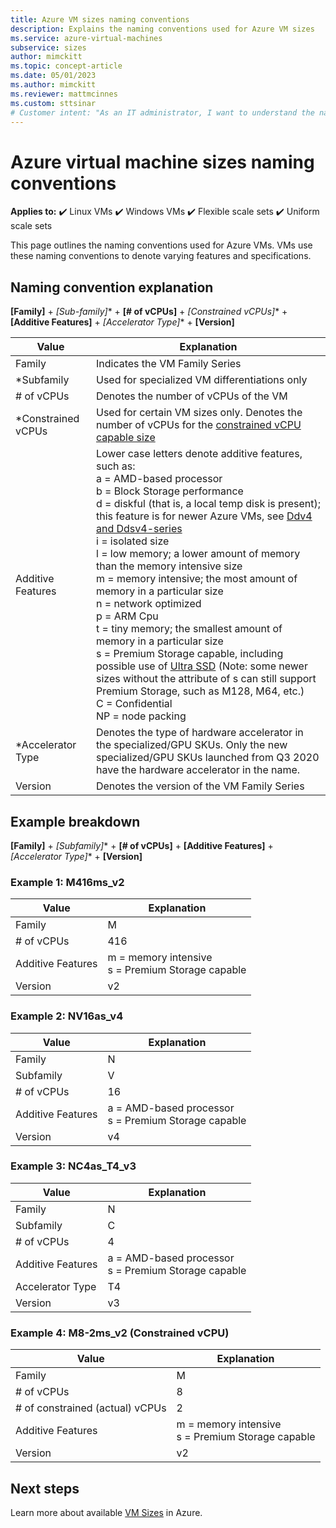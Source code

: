 ```yaml
---
title: Azure VM sizes naming conventions
description: Explains the naming conventions used for Azure VM sizes
ms.service: azure-virtual-machines
subservice: sizes
author: mimckitt
ms.topic: concept-article
ms.date: 05/01/2023
ms.author: mimckitt
ms.reviewer: mattmcinnes
ms.custom: sttsinar
# Customer intent: "As an IT administrator, I want to understand the naming conventions for Azure VM sizes, so that I can select the appropriate VM configuration based on features and specifications for my infrastructure needs."
---
```


# Azure virtual machine sizes naming conventions

**Applies to:** :heavy_check_mark: Linux VMs :heavy_check_mark: Windows VMs :heavy_check_mark: Flexible scale sets :heavy_check_mark: Uniform scale sets

This page outlines the naming conventions used for Azure VMs. VMs use these naming conventions to denote varying features and specifications.

## Naming convention explanation

**[Family]** + **[Sub-family*]** + **[# of vCPUs]** + **[Constrained vCPUs*]** + **[Additive Features]** + **[Accelerator Type*]** + **[Version]**

|Value | Explanation|
|---|---|
| Family | Indicates the VM Family Series| 
| *Subfamily | Used for specialized VM differentiations only|
| # of vCPUs| Denotes the number of vCPUs of the VM |
| *Constrained vCPUs| Used for certain VM sizes only. Denotes the number of vCPUs for the [constrained vCPU capable size](./constrained-vcpu.md) |
| Additive Features | Lower case letters denote additive features, such as: <br> a = AMD-based processor <br> b = Block Storage performance <br> d = diskful (that is, a local temp disk is present); this feature is for newer Azure VMs, see [Ddv4 and Ddsv4-series](./ddv4-ddsv4-series.md) <br> i = isolated size <br> l = low memory; a lower amount of memory than the memory intensive size <br> m = memory intensive; the most amount of memory in a particular size <br>n = network optimized <br>p = ARM Cpu <br> t = tiny memory; the smallest amount of memory in a particular size <br> s = Premium Storage capable, including possible use of [Ultra SSD](./disks-types.md#ultra-disks) (Note: some newer sizes without the attribute of s can still support Premium Storage, such as M128, M64, etc.)<br> C = Confidential <br>NP = node packing <br> 
| *Accelerator Type | Denotes the type of hardware accelerator in the specialized/GPU SKUs. Only the new specialized/GPU SKUs launched from Q3 2020 have the hardware accelerator in the name. |
| Version | Denotes the version of the VM Family Series |

## Example breakdown

**[Family]** + **[Subfamily*]** + **[# of vCPUs]** + **[Additive Features]** + **[Accelerator Type*]** + **[Version]**

### Example 1: M416ms_v2

|Value | Explanation|
|---|---|
| Family | M | 
| # of vCPUs | 416 |
| Additive Features | m = memory intensive <br> s = Premium Storage capable |
| Version | v2 |

### Example 2: NV16as_v4

|Value | Explanation|
|---|---|
| Family | N | 
| Subfamily | V |
| # of vCPUs | 16 |
| Additive Features | a = AMD-based processor <br> s = Premium Storage capable |
| Version | v4 |

### Example 3: NC4as_T4_v3

|Value | Explanation|
|---|---|
| Family | N | 
| Subfamily | C |
| # of vCPUs | 4 |
| Additive Features | a = AMD-based processor <br> s = Premium Storage capable |
| Accelerator Type | T4 |
| Version | v3 |

### Example 4: M8-2ms_v2 (Constrained vCPU)

|Value | Explanation|
|---|---|
| Family | M | 
| # of vCPUs | 8 |
| # of constrained (actual) vCPUs | 2 |
| Additive Features | m = memory intensive <br> s = Premium Storage capable |
| Version | v2 |

## Next steps

Learn more about available [VM Sizes](./sizes.md) in Azure.
